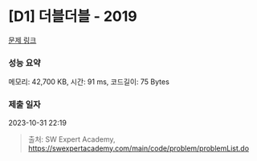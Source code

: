 # [D1] 더블더블 - 2019 

[문제 링크](https://swexpertacademy.com/main/code/problem/problemDetail.do?contestProbId=AV5QDEX6AqwDFAUq) 

### 성능 요약

메모리: 42,700 KB, 시간: 91 ms, 코드길이: 75 Bytes

### 제출 일자

2023-10-31 22:19



> 출처: SW Expert Academy, https://swexpertacademy.com/main/code/problem/problemList.do